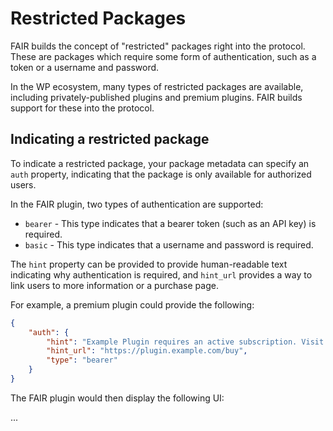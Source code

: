 # Restricted Packages

FAIR builds the concept of "restricted" packages right into the protocol. These are packages which require some form of authentication, such as a token or a username and password.

In the WP ecosystem, many types of restricted packages are available, including privately-published plugins and premium plugins. FAIR builds support for these into the protocol.


## Indicating a restricted package

To indicate a restricted package, your package metadata can specify an `auth` property, indicating that the package is only available for authorized users.

In the FAIR plugin, two types of authentication are supported:

* `bearer` - This type indicates that a bearer token (such as an API key) is required.
* `basic` - This type indicates that a username and password is required.

The `hint` property can be provided to provide human-readable text indicating why authentication is required, and `hint_url` provides a way to link users to more information or a purchase page.

For example, a premium plugin could provide the following:

```json
{
	"auth": {
		"hint": "Example Plugin requires an active subscription. Visit the link to purchase it, or enter your token.",
		"hint_url": "https://plugin.example.com/buy",
		"type": "bearer"
	}
}
```

The FAIR plugin would then display the following UI:

...
